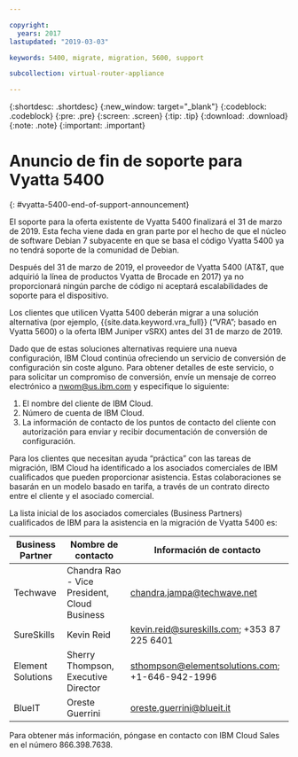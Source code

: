 ```yaml
---

copyright:
  years: 2017
lastupdated: "2019-03-03"

keywords: 5400, migrate, migration, 5600, support

subcollection: virtual-router-appliance

---
```


{:shortdesc: .shortdesc}
{:new_window: target="_blank"}
{:codeblock: .codeblock}
{:pre: .pre}
{:screen: .screen}
{:tip: .tip}
{:download: .download}
{:note: .note}
{:important: .important}

# Anuncio de fin de soporte para Vyatta 5400
{: #vyatta-5400-end-of-support-announcement}

El soporte para la oferta existente de Vyatta 5400 finalizará el 31 de marzo de 2019. Esta fecha viene dada en gran parte por el hecho de que el núcleo de software Debian 7 subyacente en que se basa el código Vyatta 5400 ya no tendrá soporte de la comunidad de Debian.

Después del 31 de marzo de 2019, el proveedor de Vyatta 5400 (AT&T, que adquirió la línea de productos Vyatta de Brocade en 2017) ya no proporcionará ningún parche de código ni aceptará escalabilidades de soporte para el dispositivo.

Los clientes que utilicen Vyatta 5400 deberán migrar a una solución alternativa (por ejemplo, {{site.data.keyword.vra_full}} (“VRA”; basado en Vyatta 5600) o la oferta IBM Juniper vSRX) antes del 31 de marzo de 2019.   

Dado que de estas soluciones alternativas requiere una nueva configuración, IBM Cloud continúa ofreciendo un servicio de conversión de configuración sin coste alguno. Para obtener detalles de este servicio, o para solicitar un compromiso de conversión, envíe un mensaje de correo electrónico a nwom@us.ibm.com y especifique lo siguiente:

1. El nombre del cliente de IBM Cloud.
2. Número de cuenta de IBM Cloud.
3. La información de contacto de los puntos de contacto del cliente con autorización para enviar y recibir documentación de conversión de configuración.           

Para los clientes que necesitan ayuda “práctica” con las tareas de migración, IBM Cloud ha identificado a los asociados comerciales de IBM cualificados que pueden proporcionar asistencia. Estas colaboraciones se basarán en un modelo basado en tarifa, a través de un contrato directo entre el cliente y el asociado comercial.

La lista inicial de los asociados comerciales (Business Partners) cualificados de IBM para la asistencia en la migración de Vyatta 5400 es:

| Business Partner | Nombre de contacto | Información de contacto |
| ------------- | ------------- | ------------- |
| Techwave | Chandra Rao - Vice President, Cloud Business | chandra.jampa@techwave.net |
| SureSkills | Kevin Reid | kevin.reid@sureskills.com; +353 87 225 6401 |
| Element Solutions | Sherry Thompson, Executive Director | sthompson@elementsolutions.com; +1-646-942-1996 |
| BlueIT | Oreste Guerrini | oreste.guerrini@blueit.it |

Para obtener más información, póngase en contacto con IBM Cloud Sales en el número 866.398.7638.
